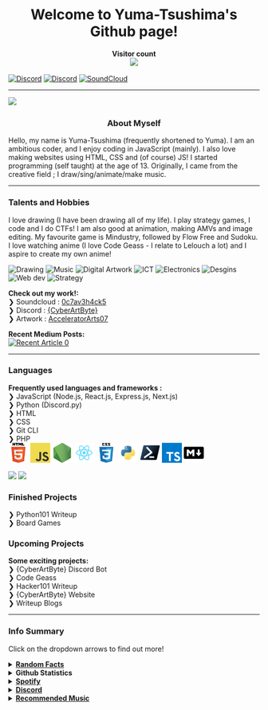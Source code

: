  <body>
      <h1 style="text-align:center">Welcome to Yuma-Tsushima's Github page!</h1>
      <p></p>
   </body>
   
  <p align="center"> 
  <b>Visitor count </b><br>
  <img src="https://profile-counter.glitch.me/Yuma-Tsushima07/count.svg" /
       </p>
 

 
[![Discord](https://img.shields.io/badge/C2's%20Place-Join%20us%20for%20a%20chat-blue.svg?style=for-the-badge&logo=discord)](https://disboard.org/server/711260885531885648)
[![Discord](https://img.shields.io/badge/Join%20to%20chat-CyberArtByte-blue.svg?style=for-the-badge&logo=discord)](https://discord.gg/mNAWykv67W)
[![SoundCloud](https://img.shields.io/badge/Sound-Cloud-red.svg?style=for-the-badge&logo=soundcloud)](https://soundcloud.com/0c7av3h4ck5)

---
<img src="https://github.com/Yuma-Tsushima07/Yuma-Tsushima07/blob/main/assets/terminalpython.png">

<body>
      <h3 style="text-align:center">About Myself</h3>
      <p>Hello, my name is Yuma-Tsushima (frequently shortened to Yuma). I am an ambitious coder, and I enjoy coding in JavaScript (mainly). I also love making websites using HTML, CSS and (of course) JS! I started programming (self taught) at the age of 13. Originally, I came from the creative field ; I draw/sing/animate/make music.  </p>
   </body>
   
   ---

### Talents and Hobbies
<p>I love drawing (I have been drawing all of my life). I play strategy games, I code and I do CTFs! I am also good at animation, making AMVs and image editing. My favourite game is Mindustry, followed by Flow Free and Sudoku. I love watching anime (I love Code Geass - I relate to Lelouch a lot) and I aspire to create my own anime!</p>

![Drawing](https://img.shields.io/static/v1?style=flat-square&label=%E2%A0%80&color=555&labelColor=%23e34c26&message=Drawing%20|%20A*)
![Music](https://img.shields.io/static/v1?style=flat-square&label=%E2%A0%80&color=555&labelColor=%23563d7c&message=Music%20|%20B)
![Digital Artwork](https://img.shields.io/static/v1?style=flat-square&label=%E2%A0%80&color=555&labelColor=%232b7489&message=Digital%20Artwork%20|%2080%)
![ICT](https://img.shields.io/static/v1?style=flat-square&label=%E2%A0%80&color=555&labelColor=68A063&message=ICT%20|%20A)
![Electronics](https://img.shields.io/static/v1?style=flat-square&label=%E2%A0%80&color=555&labelColor=61DBFB&message=Electronics%20|%20A)
![Desgins](https://img.shields.io/static/v1?style=flat-square&label=%E2%A0%80&color=555&labelColor=306998&message=Designs%20|%2085%)
![Web dev](https://img.shields.io/static/v1?style=flat-square&label=%E2%A0%80&color=555&labelColor=602C50&message=Web%20Development%20|%2080%)
![Strategy](https://img.shields.io/static/v1?style=flat-square&label=%E2%A0%80&color=555&labelColor=764abc&message=Strategy%20|%2095%)

<b> Check out my work!: </b> <br>
❯ Soundcloud : [0c7av3h4ck5](https://soundcloud.com/0c7av3h4ck5) <br>
❯ Discord : [{CyberArtByte}](https://discord.gg/mNAWykv67W)  <br>
❯ Artwork : [AcceleratorArts07](https://medibang.com/u/AcceleratorArts07/) <br>

<b>Recent Medium Posts: </b> <br>
<a target="_blank" href="https://github-readme-medium-recent-article.vercel.app/medium/@0xv37r1x3r/0"><img src="https://github-readme-medium-recent-article.vercel.app/medium/@0xv37r1x3r/0" alt="Recent Article 0"> </a>
 
---

 
### Languages

<b> Frequently used languages and frameworks :</b> <br>
❯ JavaScript (Node.js, React.js, Express.js, Next.js) <br>
❯ Python (Discord.py) <br>
❯ HTML <br>
❯ CSS <br>
❯ Git CLI <br>
❯ PHP <br>
<img src="https://raw.githubusercontent.com/github/explore/80688e429a7d4ef2fca1e82350fe8e3517d3494d/topics/html/html.png" alt="html5" width="40" height="40"/>
<img src="https://raw.githubusercontent.com/github/explore/80688e429a7d4ef2fca1e82350fe8e3517d3494d/topics/javascript/javascript.png" alt="javascript" width="40" height="40"/> <img src="https://raw.githubusercontent.com/github/explore/80688e429a7d4ef2fca1e82350fe8e3517d3494d/topics/nodejs/nodejs.png" alt="nodejs" width="40" height="40"/>
<img src="https://raw.githubusercontent.com/github/explore/80688e429a7d4ef2fca1e82350fe8e3517d3494d/topics/react/react.png" alt="react" width="40" height="40"/>
<img src="https://raw.githubusercontent.com/github/explore/80688e429a7d4ef2fca1e82350fe8e3517d3494d/topics/css/css.png" alt="css" width="40" height="40"/>
<img src="https://raw.githubusercontent.com/github/explore/80688e429a7d4ef2fca1e82350fe8e3517d3494d/topics/python/python.png" alt="css" width="40" height="40"/>
<img src="https://raw.githubusercontent.com/github/explore/80688e429a7d4ef2fca1e82350fe8e3517d3494d/topics/powershell/powershell.png" alt="css" width="40" height="40"/>
<img src="https://raw.githubusercontent.com/github/explore/80688e429a7d4ef2fca1e82350fe8e3517d3494d/topics/typescript/typescript.png" alt="css" width="40" height="40"/>
<img src="https://raw.githubusercontent.com/github/explore/80688e429a7d4ef2fca1e82350fe8e3517d3494d/topics/markdown/markdown.png" alt="css" width="40" height="40"/>

<p>
  <img width="48%" src="https://github-readme-stats.vercel.app/api?username=Yuma-Tsushima07&show_icons=true&theme=dark" />
  <img width="48%" src="https://github-readme-streak-stats.herokuapp.com/?user=Yuma-Tsushima07&theme=dark" />
</p>



### Finished Projects
❯ Python101 Writeup <br>
❯ Board Games <br>


### Upcoming Projects

<b> Some exciting  projects: </b> <br>
❯ {CyberArtByte} Discord Bot <br>
❯ Code Geass <br>
❯ Hacker101 Writeup <br>
❯ {CyberArtByte} Website <br>
❯ Writeup Blogs <br>




---

### Info Summary 
<p> Click on the dropdown arrows to find out more! </p>


<details>
 <summary> <u><b> Random Facts </u></b> </summary>
  
 ```javascript
const Yuma-Tsushima = {
    pronouns: "He" | "Him", //yes
    code: ["Javascript", "Python", "Bash", "Shell"], 
    os: ["Windows 10", "Linux","Android"],
    linux: {
       distros: ["Ubuntu","Parrot"],
    askMeAbout: ["web dev", "tech", "anime", "music", "artwork", "animation","Ctfs","Bughunting"],
    technologies: {
       artSoftware: ["Kirta","Autodesk","Medibang"],
       backEnd: {
            js: ["node"],
        },
    },
    music: ["Classical", "Electronic","Vocaloid","Rock","EDM","Nightcore","Dubstep"],
    funFact: "If the King doesn't move his subordinates won't follow", //All hail Lelouch!!!
    quote: "It's a lie of living, life's a lie" 
};
```
  </details>              
  

 

<div align="left">
 
<details>
  <summary><b>Github Statistics</b></summary>
   
   <a href="https://github.com/Yuma-Tsushima07/Yuma-Tsushima07">
<img align="center" src="/github-metrics.svg" alt="Yuma's Stats">
<br><br>
   
  
  <!--START_SECTION:activity-->
1. ❌ Closed PR [#1](https://github.com/draco1725/Mindmaps/pull/1) in [draco1725/Mindmaps](https://github.com/draco1725/Mindmaps)
2. 💪 Opened PR [#1](https://github.com/draco1725/Mindmaps/pull/1) in [draco1725/Mindmaps](https://github.com/draco1725/Mindmaps)
3. ❗️ Opened issue [#14567](https://github.com/forem/forem/issues/14567) in [forem/forem](https://github.com/forem/forem)
4. 🗣 Commented on [#1](https://github.com/7h3-B14ck-Kn1gh75/Public-Writeups/issues/1) in [7h3-B14ck-Kn1gh75/Public-Writeups](https://github.com/7h3-B14ck-Kn1gh75/Public-Writeups)
5. 🎉 Merged PR [#1](https://github.com/7h3-B14ck-Kn1gh75/Public-Writeups/pull/1) in [7h3-B14ck-Kn1gh75/Public-Writeups](https://github.com/7h3-B14ck-Kn1gh75/Public-Writeups)
  <!--END_SECTION:activity-->
  
</details>
   </div>
   
   
   
   <details>
  <summary> <u><b> Spotify </u></b> </summary>
  
[![Spotify](https://yuma-tsushima07.vercel.app/now-playing)](https://open.spotify.com/user/Yuma-Tsushima07)
   
</details>
 
   <details>
  <summary> <u><b> Discord </u></b> </summary>
<a href="https://discord.com/users/412641051824750611">
<img height="80px" src="https://discord.c99.nl/widget/theme-3/412641051824750611.png">
</a>
</details>

<details>
  <summary> <u><b> Recommended Music </u></b> </summary>
 
 <!-- YOUTUBE:START -->
- [OUT NOW - &quot;Rise of the Monarch&quot; 🦋【Debut Original Album】Song Previews](https://www.youtube.com/watch?v=mw9DPEBHmt8)
- [[ORIGINAL SONG] Villain Vibes feat. Mori Calliope | AmaLee](https://www.youtube.com/watch?v=kFaie-Tp1Jw)
- [【Original Album】&quot;Rise of the Monarch&quot; 🦋 OUT JUNE 24th | Song Previews Crossfade](https://www.youtube.com/watch?v=Onj3mRyngq4)
- [What are my Twitch streams like? Glad you asked](https://www.youtube.com/watch?v=JaUJHaxB58k)
- [Arcane/League of Legends - &quot;Enemy&quot; &lpar;Jinx Ver&rpar;  | AmaLee Ver](https://www.youtube.com/watch?v=zvyxymKjIjA)
<!-- YOUTUBE:END -->
</details>

 
 

